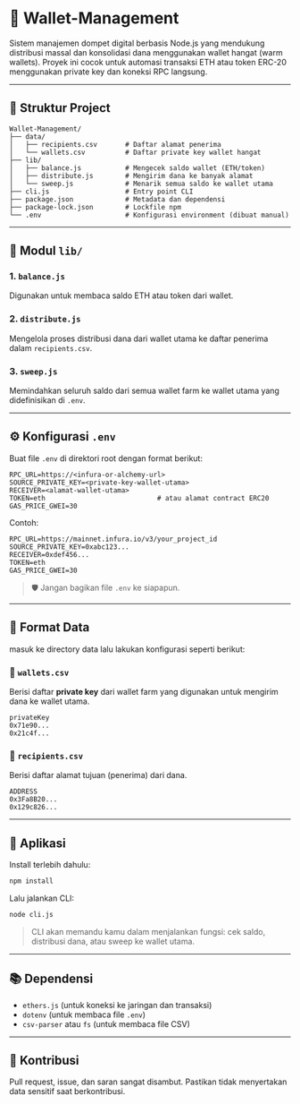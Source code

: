 # 💼 Wallet-Management

Sistem manajemen dompet digital berbasis Node.js yang mendukung distribusi massal dan konsolidasi dana menggunakan wallet hangat (warm wallets). Proyek ini cocok untuk automasi transaksi ETH atau token ERC-20 menggunakan private key dan koneksi RPC langsung.

---

## 📁 Struktur Project

```
Wallet-Management/
├── data/
│   ├── recipients.csv       # Daftar alamat penerima
│   └── wallets.csv          # Daftar private key wallet hangat
├── lib/
│   ├── balance.js           # Mengecek saldo wallet (ETH/token)
│   ├── distribute.js        # Mengirim dana ke banyak alamat
│   └── sweep.js             # Menarik semua saldo ke wallet utama
├── cli.js                   # Entry point CLI
├── package.json             # Metadata dan dependensi
├── package-lock.json        # Lockfile npm
└── .env                     # Konfigurasi environment (dibuat manual)
```

---

## 🧩 Modul `lib/`

### 1. `balance.js`
Digunakan untuk membaca saldo ETH atau token dari wallet.

### 2. `distribute.js`
Mengelola proses distribusi dana dari wallet utama ke daftar penerima dalam `recipients.csv`.

### 3. `sweep.js`
Memindahkan seluruh saldo dari semua wallet farm ke wallet utama yang didefinisikan di `.env`.

---

## ⚙️ Konfigurasi `.env`

Buat file `.env` di direktori root dengan format berikut:

```env
RPC_URL=https://<infura-or-alchemy-url>
SOURCE_PRIVATE_KEY=<private-key-wallet-utama>
RECEIVER=<alamat-wallet-utama>
TOKEN=eth                            # atau alamat contract ERC20
GAS_PRICE_GWEI=30
```

Contoh:

```env
RPC_URL=https://mainnet.infura.io/v3/your_project_id
SOURCE_PRIVATE_KEY=0xabc123...
RECEIVER=0xdef456...
TOKEN=eth
GAS_PRICE_GWEI=30
```

> 🛡️ Jangan bagikan file `.env` ke siapapun.

---

## 📂 Format Data

masuk ke directory data lalu lakukan konfigurasi seperti berikut:

### 🔸 `wallets.csv`
Berisi daftar **private key** dari wallet farm yang digunakan untuk mengirim dana ke wallet utama.

```csv
privateKey
0x71e90...
0x21c4f...
```

### 🔸 `recipients.csv`

Berisi daftar alamat tujuan (penerima) dari dana.

```csv
ADDRESS
0x3Fa8B20...
0x129c826...
```

---


## 🚀 Aplikasi

Install terlebih dahulu:

```bash
npm install
```

Lalu jalankan CLI:

```bash
node cli.js
```

> CLI akan memandu kamu dalam menjalankan fungsi: cek saldo, distribusi dana, atau sweep ke wallet utama.

---

## 📚 Dependensi

- `ethers.js` (untuk koneksi ke jaringan dan transaksi)
- `dotenv` (untuk membaca file `.env`)
- `csv-parser` atau `fs` (untuk membaca file CSV)

---

## 🤝 Kontribusi

Pull request, issue, dan saran sangat disambut. Pastikan tidak menyertakan data sensitif saat berkontribusi.
